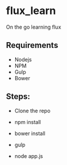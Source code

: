 # flux_learn
On the go learning flux

## Requirements
  * Nodejs
  * NPM
  * Gulp
  * Bower
  
## Steps:
  * Clone the repo
  * npm install
  * bower install
  * gulp
  
* node app.js

